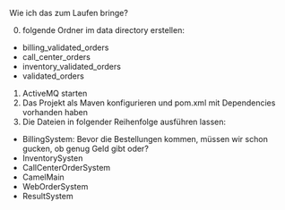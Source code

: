 Wie ich das zum Laufen bringe?

0. folgende Ordner im data directory erstellen:
- billing_validated_orders
- call_center_orders
- inventory_validated_orders
- validated_orders

1. ActiveMQ starten
2. Das Projekt als Maven konfigurieren und pom.xml mit Dependencies vorhanden haben
3. Die Dateien in folgender Reihenfolge ausführen lassen:


- BillingSystem: Bevor die Bestellungen kommen, müssen wir schon gucken, ob genug Geld gibt oder?
- InventorySysten
- CallCenterOrderSystem
- CamelMain
- WebOrderSystem
- ResultSystem

